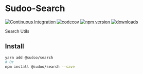 # Sudoo-Search

[![Continuous Integration](https://github.com/SudoDotDog/Sudoo-Search/actions/workflows/ci.yml/badge.svg)](https://github.com/SudoDotDog/Sudoo-Search/actions/workflows/ci.yml)
[![codecov](https://codecov.io/gh/SudoDotDog/Sudoo-Search/branch/main/graph/badge.svg)](https://codecov.io/gh/SudoDotDog/Sudoo-Search)
[![npm version](https://badge.fury.io/js/%40sudoo%2Fsearch.svg)](https://www.npmjs.com/package/@sudoo/search)
[![downloads](https://img.shields.io/npm/dm/@sudoo/search.svg)](https://www.npmjs.com/package/@sudoo/search)

Search Utils

## Install

```sh
yarn add @sudoo/search
# Or
npm install @sudoo/search --save
```
